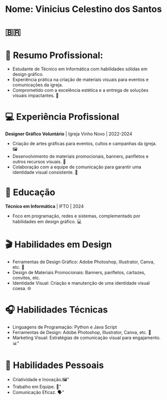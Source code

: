 

# Nome: Vinicius Celestino dos Santos 
# 🇧🇷

# 🌟 Resumo Profissional: 
- Estudante de Técnico em Informática com habilidades sólidas em design gráfico. 
- Experiência prática na criação de materiais visuais para eventos e comunicações da igreja. 
- Comprometido com a excelência estética e a entrega de soluções visuais impactantes. 🎨

# 💻 Experiência Profissional

**Designer Gráfico Voluntário** | Igreja Vinho Novo | 2022-2024
- Criação de artes gráficas para eventos, cultos e campanhas da igreja. 🖼️
- Desenvolvimento de materiais promocionais, banners, panfletos e outros recursos visuais. 📰
- Colaboração com a equipe de comunicação para garantir uma identidade visual consistente. 👥

# 📖 Educação
**Técnico em Informática** | IFTO | 2024
- Foco em programação, redes e sistemas, complementado por habilidades em design gráfico. 💻

# 🎬 Habilidades em Design

- Ferramentas de Design Gráfico: Adobe Photoshop, Illustrator, Canva, etc. 🎨
- Design de Materiais Promocionais: Banners, panfletos, cartazes, convites, etc.
- Identidade Visual: Criação e manutenção de uma identidade visual coesa. 🌐

# 🎧 Habilidades Técnicas
- Linguagens de Programação: Python e Java Script
- Ferramentas de Design: Adobe Photoshop, Illustrator, Canva, etc. 🎨
- Marketing Visual: Estratégias de comunicação visual para engajamento. 📊"

# 👑 Habilidades Pessoais

- Criatividade e Inovação.🖼️"
- Trabalho em Equipe. 👥"
- Comunicação Eficaz. 🗣️"
